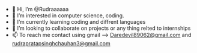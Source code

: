 - 👋 Hi, I’m @Rudraaaaaa
- 👀 I’m interested in computer science, coding.
- 🌱 I’m currently learning coding and diffrent languages
- 💞️ I’m looking to collaborate on projects or any thing relted to internships 
- 📫 To reach me contact using gmail --> Daredevil89062@gmail.com  and  rudrapratapsinghchauhan3@gmail.com 

<!---
Rudraaaaaa/Rudraaaaaa is a ✨ special ✨ repository because its `README.md` (this file) appears on your GitHub profile.
You can click the Preview link to take a look at your changes.
--->

